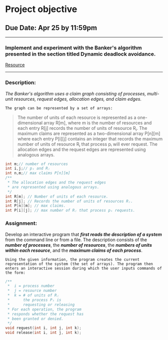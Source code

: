 # Project objective

## Due Date: **Apr 25 by 11:59pm**

***

### **Implement and experiment with the Banker's algorithm presented in the section titled Dynamic deadlock avoidance.**

[Resource](https://www.geeksforgeeks.org/bankers-algorithm-in-operating-system-2/)

***

### **Description:**

_The Banker's algorithm uses a claim graph consisting of processes, multi-unit resources, request edges, allocation edges, and claim edges._

`The graph can be represented by a set of arrays:`
> The number of units of each resource is represented as a one-dimensional array R[m], where m is the number of resources and each entry R[j] records the number of units of resource Rⱼ. The maximum claims are represented as a two-dimensional array P[n][m] where each entry P[i][j] contains an integer that records the maximum number of units of resource Rⱼ that process pᵢ will ever request. The allocation edges and the request edges are represented using analogous arrays.

```c
int m;// number of resources
int i,j;// pᵢ and Rⱼ
int n,m;// max claims P[n][m]
/**
 * The allocation edges and the request edges
 * are represented using analogous arrays.
 */
int R[m]; // Number of units of each resource.
int R[j]; // Records the number of units of resources Rⱼ.
int P[n][m]; // max claims.
int P[i][j]; // max number of Rⱼ that process pᵢ requests.
```

### **Assignment:**

Develop an interactive program that **_first reads the description of a system_** from the command line or from a file. The description consists of the _**number of processes**_, the _**number of resources**_, the _**numbers of units within each resource**_, and the _**maximum claims of each process**_.

`Using the given information, the program creates the current representation of the system (the set of arrays).
The program then enters an interactive session during which the user inputs commands of the form:`

```c
/**
 *  i = process number
 *  j = resource number
 *  k = # of units of Rⱼ
 *      the process Pᵢ is
 *      requesting or releasing
 * For each operation, the program
 * responds whether the request has
 * been granted or denied.
 */
void request(int i, int j, int k);
void release(int i, int j, int k);
```

